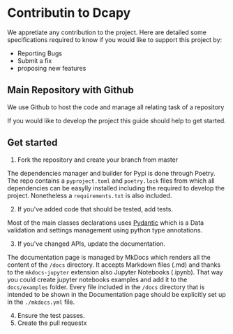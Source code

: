 # Contributin to Dcapy

We appretiate any contribution to the project. Here are 
detailed some specifications required to know if you would like to support 
this project by:

* Reporting Bugs
* Submit a fix
* proposing new features

## Main Repository with Github

We use Github to host the code and manage all relating task of a 
repository

If you would like to develop the project this guide should help to get 
started. 

## Get started

1. Fork the repository and create your branch from master

The dependencies manager and builder for Pypi is done through Poetry. The 
repo contains a `pyproject.toml` and `poetry.lock` files from which all 
dependencies can be easylly installed including the required to develop 
the project. Nonetheless a `requirements.txt` is also included.

2. If you've added code that should be tested, add tests. 

Most of the main classes declarations uses 
[Pydantic](https://pydantic-docs.helpmanual.io) which is a Data validation 
and settings management using python type annotations.    

3. If you've changed APIs, update the documentation.

The documentation page is managed by MkDocs which renders all the content of the `/docs` directory. It accepts Markdown files (.md) and thanks to the `mkdocs-jupyter` extension also Jupyter Notebooks (.ipynb). That way you could create jupyter notebooks examples and add it to the `docs/examples` folder. Every file included in the `/docs` directory that is intended to be shown in the Documentation page should be explicitly set up in the `./mkdocs.yml` file. 

4. Ensure the test passes.
5. Create the pull requestx

